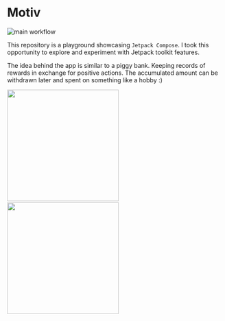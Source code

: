 # Motiv

![main workflow](https://github.com/sergeimikhailov/motiv/actions/workflows/main.yml/badge.svg)

This repository is a playground showcasing `Jetpack Compose`.
I took this opportunity to explore and experiment with Jetpack toolkit features.

The idea behind the app is similar to a piggy bank. 
Keeping records of rewards in exchange for positive actions.
The accumulated amount can be withdrawn later and spent on something like a hobby :)

<img src="https://user-images.githubusercontent.com/20156614/140249876-94b14b3a-8b4b-4d65-a5cc-b9660d747846.png" width="260">&emsp;<img src="https://user-images.githubusercontent.com/20156614/140249907-ecf9ec71-ee77-487f-8191-0d4703fe8af6.png" width="260">
